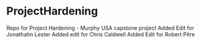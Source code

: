 # ProjectHardening
Repo for Project Hardening - Murphy USA capstone project
Added Edit for Jonathahn Lester
Added edit for Chris Caldwell
Added Edit for Robert Pitre